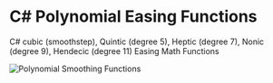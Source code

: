 # C# Polynomial Easing Functions
C# cubic (smoothstep), Quintic (degree 5), Heptic (degree 7), Nonic (degree 9), Hendecic (degree 11)
Easing Math Functions

<img src="https://github.com/LTMX/Smoothing-Functions/blob/master/Polynomial%20Smoothing%20Functions.png" alt="Polynomial Smoothing Functions">
